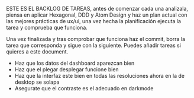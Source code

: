 ESTE ES EL BACKLOG DE TAREAS, antes de comenzar cada una analizala, piensa en aplicar Hexagonal, DDD y Atom Design y haz un plan actual con las mejores prácticas de ux/ui, una vez hecha la planificación ejecuta la tarea y comprueba que funciona.

Una vez finalizada y tras comprobar que funciona haz el commit, borra la tarea que corresponda y sigue con la siguiente. Puedes añadir tareas si quieres a este document.

- Haz que los datos del dashboard aparezcan bien
- Haz que el plegar desplegar funcione bien
- Haz que la interfaz este bien en todas las resoluciones ahora en la de desktop se solapa
- Asegurate que el contraste es el adecuado en darkmode
